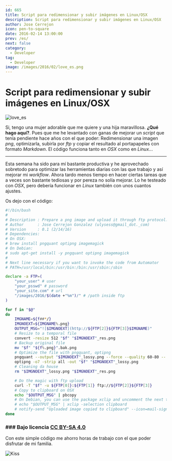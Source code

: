 ```yaml
---
id: 665
title: Script para redimensionar y subir imágenes en Linux/OSX
description: Script para redimensionar y subir imágenes en Linux/OSX
author: Jose Cerrejon
icon: pen-to-square
date: 2016-02-14 13:00:00
prev: /es/
next: false
category:
  - Developer
tag:
  - Developer
image: /images/2016/02/love_es.png
---
```


# Script para redimensionar y subir imágenes en Linux/OSX

![love_es](/images/2016/02/love_es.png)

Si, tengo una mujer adorable que me quiere y una hija maravillosa. **¿Qué hago aquí?**. Pues que me he levantado con ganas de mejorar un *script* que tenía pendiente hace años con el que poder: Redimensionar una imagen *png*, optimizarla, subirla por *ftp* y copiar el resultado al portapapeles con formato *Markdown*. El código funciona tanto en *OSX* como en *Linux*...

- - -
Esta semana ha sido para mí bastante productiva y he aprovechado sobretodo para optimizar las herramientas diarias con las que trabajo y así mejorar mi *workflow*. Ahora tardo menos tiempo en hacer ciertas tareas que a veces son bastante tediosas y por pereza no solía mejorar. Lo he testeado con *OSX*, pero debería funcionar en *Linux* también con unos cuantos ajustes. 

Os dejo con el código:

```bash
#!/bin/bash
#
# Description : Prepare a png image and upload it through ftp protocol. Then copy to clipboard and print on screen the file path on Markdown format
# Author      : Jose Cerrejon Gonzalez (ulysess@gmail_dot._com)
# Version     : 0.1 (2/14/16)
# Dependencies:
# On OSX:
# brew install pngquant optipng imagemagick
# On Debian:
# sudo apt-get install -y pngquant optipng imagemagick
#
# Next line necessary if you want to invoke the code from Automator
# PATH=/usr/local/bin:/usr/bin:/bin:/usr/sbin:/sbin

declare -a FTP=(
    "your_user" # user
    "your_psswd" # password
    "your_site.com" # url
    "/images/2016/$(date +"%m")/" # /path inside ftp
)

for f in "$@"
do
    IMGNAME=${f##*/}
    IMGNOEXT=${IMGNAME%.png}
    OUTPUT_MSG="![$IMGNOEXT](http://${FTP[2]}${FTP[3]}$IMGNAME)"
    # Resize to a temporal file
    convert -resize 512 "$f" "$IMGNOEXT"_res.png
    # Backup original file
    mv "$f" "${f%.png}".bak.png
    # Optimize the file with pngquant, optipng
    pngquant --output "$IMGNOEXT"_lossy.png --force --quality 60-80 -- "${IMGNOEXT}"_res.png
    optipng -o7 -strip all -out "$f" "$IMGNOEXT"_lossy.png
    # Cleaning da house
    rm "$IMGNOEXT"_lossy.png "$IMGNOEXT"_res.png

    # Do the magic with ftp upload
    curl -T "$f" -u ${FTP[0]}:${FTP[1]} ftp://${FTP[2]}${FTP[3]}
    # Copy to clipboard on OSX
    echo "$OUTPUT_MSG" | pbcopy 
    # On Debian, you can use the package xclip and uncomment the next two lines
    # echo "$OUTPUT_MSG" | xclip -selection clipboard
    # notify-send "Uploaded image copied to clipboard" --icon=mail-signed-verified
done
```
### ### Bajo licencia [CC BY-SA 4.0](http://creativecommons.org/licenses/by-sa/4.0/)

Con este simple código me ahorro horas de trabajo con el que poder disfrutar de mi familia.

![Kiss](/css/sm/kissing.png)